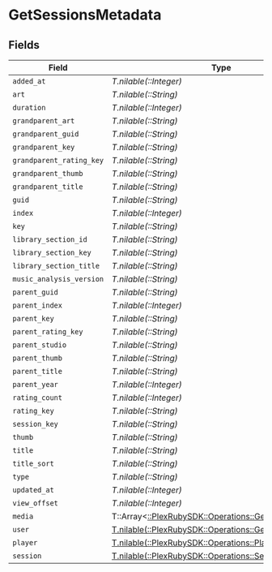 # GetSessionsMetadata


## Fields

| Field                                                                                                | Type                                                                                                 | Required                                                                                             | Description                                                                                          | Example                                                                                              |
| ---------------------------------------------------------------------------------------------------- | ---------------------------------------------------------------------------------------------------- | ---------------------------------------------------------------------------------------------------- | ---------------------------------------------------------------------------------------------------- | ---------------------------------------------------------------------------------------------------- |
| `added_at`                                                                                           | *T.nilable(::Integer)*                                                                               | :heavy_minus_sign:                                                                                   | N/A                                                                                                  | 1705543312                                                                                           |
| `art`                                                                                                | *T.nilable(::String)*                                                                                | :heavy_minus_sign:                                                                                   | N/A                                                                                                  | /library/metadata/39904/art/1705310687                                                               |
| `duration`                                                                                           | *T.nilable(::Integer)*                                                                               | :heavy_minus_sign:                                                                                   | N/A                                                                                                  | 186240                                                                                               |
| `grandparent_art`                                                                                    | *T.nilable(::String)*                                                                                | :heavy_minus_sign:                                                                                   | N/A                                                                                                  | /library/metadata/39904/art/1705310687                                                               |
| `grandparent_guid`                                                                                   | *T.nilable(::String)*                                                                                | :heavy_minus_sign:                                                                                   | N/A                                                                                                  | plex://artist/5d07bbfd403c6402904a6480                                                               |
| `grandparent_key`                                                                                    | *T.nilable(::String)*                                                                                | :heavy_minus_sign:                                                                                   | N/A                                                                                                  | /library/metadata/39904                                                                              |
| `grandparent_rating_key`                                                                             | *T.nilable(::String)*                                                                                | :heavy_minus_sign:                                                                                   | N/A                                                                                                  | 39904                                                                                                |
| `grandparent_thumb`                                                                                  | *T.nilable(::String)*                                                                                | :heavy_minus_sign:                                                                                   | N/A                                                                                                  | /library/metadata/39904/thumb/1705310687                                                             |
| `grandparent_title`                                                                                  | *T.nilable(::String)*                                                                                | :heavy_minus_sign:                                                                                   | N/A                                                                                                  | Green Day                                                                                            |
| `guid`                                                                                               | *T.nilable(::String)*                                                                                | :heavy_minus_sign:                                                                                   | N/A                                                                                                  | plex://track/6535834f71f22f36f71a8e8f                                                                |
| `index`                                                                                              | *T.nilable(::Integer)*                                                                               | :heavy_minus_sign:                                                                                   | N/A                                                                                                  | 1                                                                                                    |
| `key`                                                                                                | *T.nilable(::String)*                                                                                | :heavy_minus_sign:                                                                                   | N/A                                                                                                  | /library/metadata/67085                                                                              |
| `library_section_id`                                                                                 | *T.nilable(::String)*                                                                                | :heavy_minus_sign:                                                                                   | N/A                                                                                                  | 3                                                                                                    |
| `library_section_key`                                                                                | *T.nilable(::String)*                                                                                | :heavy_minus_sign:                                                                                   | N/A                                                                                                  | /library/sections/3                                                                                  |
| `library_section_title`                                                                              | *T.nilable(::String)*                                                                                | :heavy_minus_sign:                                                                                   | N/A                                                                                                  | Music                                                                                                |
| `music_analysis_version`                                                                             | *T.nilable(::String)*                                                                                | :heavy_minus_sign:                                                                                   | N/A                                                                                                  | 1                                                                                                    |
| `parent_guid`                                                                                        | *T.nilable(::String)*                                                                                | :heavy_minus_sign:                                                                                   | N/A                                                                                                  | plex://album/65394d6d472b8ab03ef47f12                                                                |
| `parent_index`                                                                                       | *T.nilable(::Integer)*                                                                               | :heavy_minus_sign:                                                                                   | N/A                                                                                                  | 1                                                                                                    |
| `parent_key`                                                                                         | *T.nilable(::String)*                                                                                | :heavy_minus_sign:                                                                                   | N/A                                                                                                  | /library/metadata/67084                                                                              |
| `parent_rating_key`                                                                                  | *T.nilable(::String)*                                                                                | :heavy_minus_sign:                                                                                   | N/A                                                                                                  | 67084                                                                                                |
| `parent_studio`                                                                                      | *T.nilable(::String)*                                                                                | :heavy_minus_sign:                                                                                   | N/A                                                                                                  | Reprise Records                                                                                      |
| `parent_thumb`                                                                                       | *T.nilable(::String)*                                                                                | :heavy_minus_sign:                                                                                   | N/A                                                                                                  | /library/metadata/67084/thumb/1705543314                                                             |
| `parent_title`                                                                                       | *T.nilable(::String)*                                                                                | :heavy_minus_sign:                                                                                   | N/A                                                                                                  | Saviors                                                                                              |
| `parent_year`                                                                                        | *T.nilable(::Integer)*                                                                               | :heavy_minus_sign:                                                                                   | N/A                                                                                                  | 2024                                                                                                 |
| `rating_count`                                                                                       | *T.nilable(::Integer)*                                                                               | :heavy_minus_sign:                                                                                   | N/A                                                                                                  | 45885                                                                                                |
| `rating_key`                                                                                         | *T.nilable(::String)*                                                                                | :heavy_minus_sign:                                                                                   | N/A                                                                                                  | 67085                                                                                                |
| `session_key`                                                                                        | *T.nilable(::String)*                                                                                | :heavy_minus_sign:                                                                                   | N/A                                                                                                  | 203                                                                                                  |
| `thumb`                                                                                              | *T.nilable(::String)*                                                                                | :heavy_minus_sign:                                                                                   | N/A                                                                                                  | /library/metadata/67084/thumb/1705543314                                                             |
| `title`                                                                                              | *T.nilable(::String)*                                                                                | :heavy_minus_sign:                                                                                   | N/A                                                                                                  | The American Dream Is Killing Me                                                                     |
| `title_sort`                                                                                         | *T.nilable(::String)*                                                                                | :heavy_minus_sign:                                                                                   | N/A                                                                                                  | American Dream Is Killing Me                                                                         |
| `type`                                                                                               | *T.nilable(::String)*                                                                                | :heavy_minus_sign:                                                                                   | N/A                                                                                                  | track                                                                                                |
| `updated_at`                                                                                         | *T.nilable(::Integer)*                                                                               | :heavy_minus_sign:                                                                                   | N/A                                                                                                  | 1705543314                                                                                           |
| `view_offset`                                                                                        | *T.nilable(::Integer)*                                                                               | :heavy_minus_sign:                                                                                   | N/A                                                                                                  | 1000                                                                                                 |
| `media`                                                                                              | T::Array<[::PlexRubySDK::Operations::GetSessionsMedia](../../models/operations/getsessionsmedia.md)> | :heavy_minus_sign:                                                                                   | N/A                                                                                                  |                                                                                                      |
| `user`                                                                                               | [T.nilable(::PlexRubySDK::Operations::GetSessionsUser)](../../models/operations/getsessionsuser.md)  | :heavy_minus_sign:                                                                                   | N/A                                                                                                  |                                                                                                      |
| `player`                                                                                             | [T.nilable(::PlexRubySDK::Operations::Player)](../../models/operations/player.md)                    | :heavy_minus_sign:                                                                                   | N/A                                                                                                  |                                                                                                      |
| `session`                                                                                            | [T.nilable(::PlexRubySDK::Operations::Session)](../../models/operations/session.md)                  | :heavy_minus_sign:                                                                                   | N/A                                                                                                  |                                                                                                      |